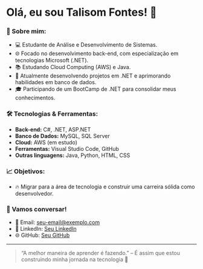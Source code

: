# Olá, eu sou Talisom Fontes! 👋

### 🚀 Sobre mim:
- 💻 Estudante de Análise e Desenvolvimento de Sistemas.
- 🌐 Focado no desenvolvimento back-end, com especialização em tecnologias Microsoft (.NET).
- 📚 Estudando Cloud Computing (AWS) e Java.
- 🎯 Atualmente desenvolvendo projetos em .NET e aprimorando habilidades em banco de dados.
- 🎓 Participando de um BootCamp de .NET para consolidar meus conhecimentos.


### 🛠 Tecnologias & Ferramentas:
- **Back-end:** C#, .NET, ASP.NET
- **Banco de Dados:** MySQL, SQL Server
- **Cloud:** AWS (em estudo)
- **Ferramentas:** Visual Studio Code, GitHub
- **Outras linguagens:** Java, Python, HTML, CSS

### 📈 Objetivos:
- 🔥 Migrar para a área de tecnologia e construir uma carreira sólida como desenvolvedor.

### 💬 Vamos conversar!
- 📧 Email: [seu-email@exemplo.com](mailto:talisomffa@gmail.com)
- 🔗 LinkedIn: [Seu LinkedIn](https://www.linkedin.com/in/talisom-fontes-5063b220b/)
- 🌐 GitHub: [Seu GitHub](https://github.com/TalisomFontes)

---

> “A melhor maneira de aprender é fazendo.” – É assim que estou construindo minha jornada na tecnologia 🚀

